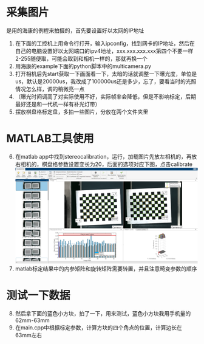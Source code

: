 # 采集图片
是用的海康的例程来拍摄的，首先要设置好以太网的IP地址
1. 在下面的工控机上用命令行打开，输入ipconfig，找到网卡的IP地址，然后在自己的电脑设置好以太网端口的ipv4地址，xxx.xxx.xxx.xxx第四个不要一样2-255随便取，可能会取到和相机一样的，那就再换一个
2. 用海康的example下面的python脚本中的multicamera.py
3. 打开相机后先start获取一下画面看一下，太暗的话就调整一下曝光度，单位是us，默认是20000us，我改成了100000us还是多少，忘了，要看当时的光照情况怎么样，调的稍微亮一点
4. （曝光时间调高了对实际使用不好，实际帧率会降低，但是不影响标定，后期最好还是和一代机一样有补光灯带）
5. 摆放棋盘格标定盘，多拍一些图片，分放在两个文件夹里
# MATLAB工具使用
6. 在matlab app中找到stereocalibration，运行，加载图片先放左相机的，再放右相机的，棋盘格参数设置变长为20，后面的选项对应下图，点击calibrate
![calibration.png](calibration.png)
7. matlab标定结果中的内参矩阵和旋转矩阵需要转置，并且注意畸变参数的顺序
# 测试一下数据
8. 然后拿下面的蓝色小方块，拍了一下，用来测试，蓝色小方块我用手机量的62mm-63mm
9. 在main.cpp中根据标定参数，计算方块的四个角点的位置，计算边长在63mm左右